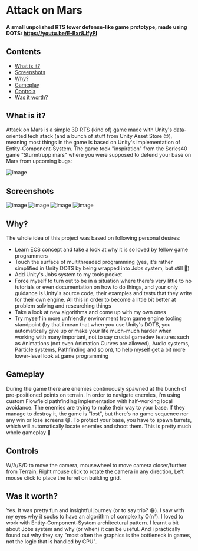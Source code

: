 # Attack on Mars
#### A small unpolished RTS tower defense-like game prototype, made using DOTS: https://youtu.be/E-Bxr8JfyPI
## Contents
- [What is it?](#what-is-it)
- [Screenshots](#screenshots)
- [Why?](#why)
- [Gameplay](#gameplay)
- [Controls](#controls)
- [Was it worth?](#was-it-worth)

## What is it?
Attack on Mars is a simple 3D RTS (kind of) game made with Unity's data-oriented tech stack (and a bunch of stuff from Unity Asset Store 😌), meaning most things in the game is based on Unity's implementation of Entity-Component-System. The game took "inspiration" from the Series40 game "Sturmtrupp mars" where you were supposed to defend your base on Mars from upcoming bugs:

![image](https://user-images.githubusercontent.com/82777171/187526687-220afab4-8c7d-4ff5-8cea-b5ee17533fd6.png)

## Screenshots
![image](https://user-images.githubusercontent.com/82777171/185810073-7327fe83-d2f3-425b-b93f-5e93f408caec.png)
![image](https://user-images.githubusercontent.com/82777171/187528082-4cceec60-6baf-40d6-a38d-7aa46b87bff5.png)
![image](https://user-images.githubusercontent.com/82777171/187527908-a84b2f91-2caf-4786-968b-d546b1a704be.png)
![image](https://user-images.githubusercontent.com/82777171/187531536-22d1e43f-cd84-4cbc-8e96-07ba6ffb95fd.png)


## Why?
The whole idea of this project was based on following personal desires:
- Learn ECS concept and take a look at why it is so loved by fellow game programmers
- Touch the surface of multithreaded programming (yes, it's rather simplified in Unity DOTS by being wrapped into Jobs system, but still 🙂)
- Add Unity's Jobs system to my tools pocket
- Force myself to turn out to be in a situation where there's very little to no tutorials or even documentation on how to do things, and your only guidance is Unity's source code, their examples and tests that they write for their own engine. All this in order to become a little bit better at problem solving and researching things
- Take a look at new algorithms and come up with my own ones
- Try myself in more unfriendly environment from game engine tooling standpoint (by that i mean that when you use Unity's DOTS, you automatically give up or make your life much-much harder when working with many important, not to say crucial gamedev features such as Animations (not even Animation Curves are allowed), Audio systems, Particle systems, Pathfinding and so on), to help myself get a bit more lower-level look at game programming

## Gameplay
During the game there are enemies continuously spawned at the bunch of pre-positioned points on terrain. In order to navigate enemies, i'm using custom Flowfield pathfinding implementation with half-working local avoidance. The enemies are trying to make their way to your base. If they manage to destroy it, the game is "lost", but there's no game sequence nor any win or lose screens 😄. 
To protect your base, you have to spawn turrets, which will automatically locate enemies and shoot them. This is pretty much whole gameplay 🙂

## Controls
W/A/S/D to move the camera, mousewheel to move camera closer/further from Terrain, Right mouse click to rotate the camera in any direction, Left mouse click to place the turret on building grid.

## Was it worth?
Yes. It was pretty fun and insightful journey (or to say trip? 😁). I saw with my eyes why it sucks to have an algorithm of complexity O(n²). I loved to work with Entity-Component-System architectural pattern. I learnt a bit about Jobs system and why (or when) it can be useful. And i practically found out why they say "most often the graphics is the bottleneck in games, not the logic that is handled by CPU". 
